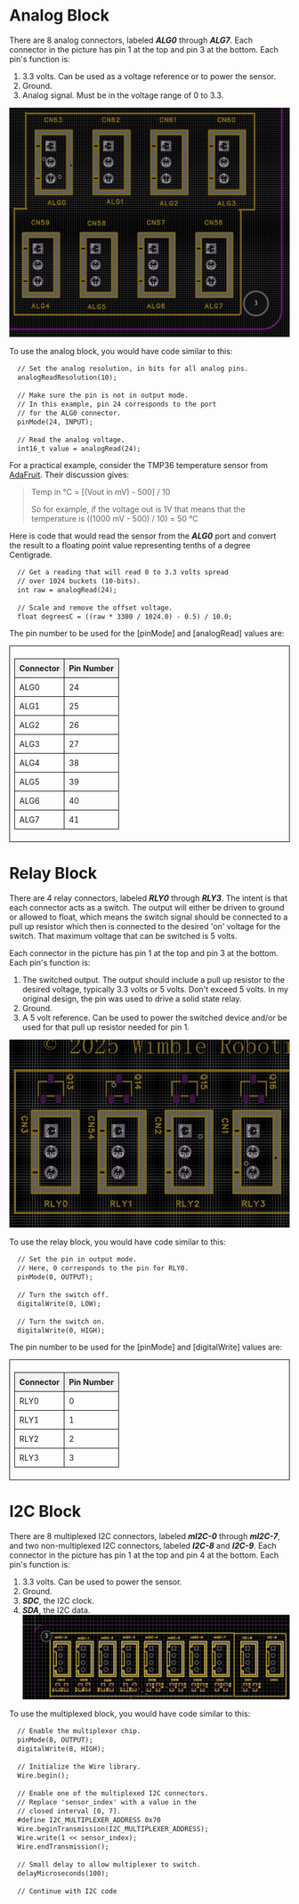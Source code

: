 # Analog Block
There are 8 analog connectors, labeled ***ALG0*** through ***ALG7***.
Each connector in the picture has pin 1 at the top and pin 3 at the bottom. Each pin's function is:

1. 3.3 volts. Can be used as a voltage reference or to power the sensor.
2. Ground.
3. Analog signal. Must be in the voltage range of 0 to 3.3.


![Analog block of connectors](AnalogBlock.png)

To use the analog block, you would have code similar to this:

```code
  // Set the analog resolution, in bits for all analog pins.
  analogReadResolution(10);

  // Make sure the pin is not in output mode.
  // In this example, pin 24 corresponds to the port 
  // for the ALG0 connector.
  pinMode(24, INPUT);

  // Read the analog voltage.
  int16_t value = analogRead(24);
```

For a practical example, consider the TMP36 temperature
sensor from [AdaFruit](https://learn.adafruit.com/tmp36-temperature-sensor/overview). Their discussion gives:

> Temp in °C = [(Vout in mV) - 500] / 10
>
> So for example, if the voltage out is 1V that means that the temperature is ((1000 mV - 500) / 10) = 50 °C

Here is code that would read the sensor from the ***ALG0***
port and convert the result to a floating point value representing
tenths of a degree Centigrade.

```code
  // Get a reading that will read 0 to 3.3 volts spread
  // over 1024 buckets (10-bits).
  int raw = analogRead(24);

  // Scale and remove the offset voltage.
  float degreesC = ((raw * 3300 / 1024.0) - 0.5) / 10.0;
```

The pin number to be used for the [pinMode] and [analogRead] values are:

<div style="border:1px solid black; padding: 8px;">
<table>
  <tr>
    <th>Connector</th>
    <th>Pin Number</th>
  </tr>
  <tr>
    <td>ALG0</td>
    <td>24</td>
  </tr>
  <tr>
    <td>ALG1</td>
    <td>25</td>
  </tr>
  <tr>
    <td>ALG2</td>
    <td>26</td>
  </tr>
  <tr>
    <td>ALG3</td>
    <td>27</td>
  </tr>
  <tr>
    <td>ALG4</td>
    <td>38</td>
  </tr>
  <tr>
    <td>ALG5</td>
    <td>39</td>
  </tr>
  <tr>
    <td>ALG6</td>
    <td>40</td>
  </tr>
  <tr>
    <td>ALG7</td>
    <td>41</td>
  </tr>
</table>
</div>

<style>
table {
  border-collapse: collapse;
  width: 100%;
}
th, td {
  border: 1px solid black;
  text-align: left;
  padding: 8px;
}
th {
  background-color: #f2f2f2;
}
</style>

# Relay Block

There are 4 relay connectors, labeled ***RLY0*** through ***RLY3***.
The intent is that each connector acts as a switch. The output will
either be driven to ground or allowed to float, which means the switch
signal should be connected to a pull up resistor which then is connected
to the desired 'on' voltage for the switch. That maximum voltage
that can be switched is 5 volts.

Each connector in the picture has pin 1 at the top and pin 3 at the bottom. Each pin's function is:
1. The switched output. The output should include a pull up resistor to
the desired voltage, typically 3.3 volts or 5 volts. Don't exceed 5 volts.
In my original design, the pin was used to drive a solid state relay.
2. Ground.
3. A 5 volt reference. Can be used to power the switched device and/or
be used for that pull up resistor needed for pin 1.

![Relay block of connectors](RelayBlock.png)

To use the relay block, you would have code similar to this:

```code
  // Set the pin in output mode.
  // Here, 0 corresponds to the pin for RLY0.
  pinMode(0, OUTPUT);

  // Turn the switch off.
  digitalWrite(0, LOW);

  // Turn the switch on.
  digitalWrite(0, HIGH);
```

The pin number to be used for the [pinMode] and [digitalWrite] values are:

<div style="border:1px solid black; padding: 8px;">
<table>
  <tr>
    <th>Connector</th>
    <th>Pin Number</th>
  </tr>
  <tr>
    <td>RLY0</td>
    <td>0</td>
  </tr>
  <tr>
    <td>RLY1</td>
    <td>1</td>
  </tr>
  <tr>
    <td>RLY2</td>
    <td>2</td>
  </tr>
  <tr>
    <td>RLY3</td>
    <td>3</td>
  </tr>
</table>
</div>

# I2C Block
There are 8 multiplexed I2C connectors, labeled ***mI2C-0*** through 
***mI2C-7***, and two non-multiplexed I2C connectors, labeled
***I2C-8*** and ***I2C-9***.
Each connector in the picture has pin 1 at the top and pin 4 at
the bottom.
Each pin's function is:

1. 3.3 volts. Can be used to power the sensor.
2. Ground.
3. ***SDC***, the I2C clock.
4. ***SDA***, the I2C data.
![I2C block of connectors](I2CBlock.png)

To use the multiplexed block, you would have code similar to this:

```code
  // Enable the multiplexor chip.
  pinMode(8, OUTPUT);
  digitalWrite(8, HIGH);

  // Initialize the Wire library.
  Wire.begin();

  // Enable one of the multiplexed I2C connectors.
  // Replace 'sensor_index' with a value in the
  // closed interval [0, 7].
  #define I2C_MULTIPLEXER_ADDRESS 0x70
  Wire.beginTransmission(I2C_MULTIPLEXER_ADDRESS);
  Wire.write(1 << sensor_index);
  Wire.endTransmission();

  // Small delay to allow multiplexer to switch.
  delayMicroseconds(100);

  // Continue with I2C code
  ```
